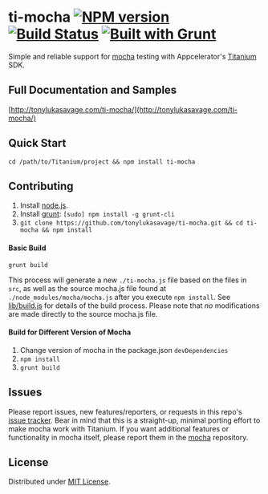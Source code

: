 # ti-mocha [![NPM version](https://badge.fury.io/js/ti-mocha.png)](http://badge.fury.io/js/ti-mocha) [![Build Status](https://travis-ci.org/tonylukasavage/ti-mocha.png?branch=master)](https://travis-ci.org/tonylukasavage/ti-mocha) [![Built with Grunt](https://cdn.gruntjs.com/builtwith.png)](http://gruntjs.com/)

Simple and reliable support for [mocha](https://github.com/visionmedia/mocha) testing with Appcelerator's [Titanium](http://www.appcelerator.com/titanium/) SDK.

## Full Documentation and Samples

[http://tonylukasavage.com/ti-mocha/](http://tonylukasavage.com/ti-mocha/)

## Quick Start

```
cd /path/to/Titanium/project && npm install ti-mocha
```

## Contributing

1. Install [node.js](http://nodejs.org/).
2. Install [grunt](http://gruntjs.com/): `[sudo] npm install -g grunt-cli`
3. `git clone https://github.com/tonylukasavage/ti-mocha.git && cd ti-mocha && npm install`

#### Basic Build

```
grunt build
```

This process will generate a new `./ti-mocha.js` file based on the files in `src`, as well as the source mocha.js file found at `./node_modules/mocha/mocha.js` after you execute `npm install`. See [lib/build.js](lib/build.js) for details of the build process. Please note that _no_ modifications are made directly to the source mocha.js file.

#### Build for Different Version of Mocha

1. Change version of mocha in the package.json `devDependencies`
2. `npm install`
3. `grunt build`

## Issues

Please report issues, new features/reporters, or requests in this repo's [issue tracker](https://github.com/tonylukasavage/ti-mocha/issues). Bear in mind that this is a straight-up, minimal porting effort to make mocha work with Titanium. If you want additional features or functionality in mocha itself, please report them in the [mocha](https://github.com/visionmedia/mocha) repository.

## License

Distributed under [MIT License](LICENSE).
